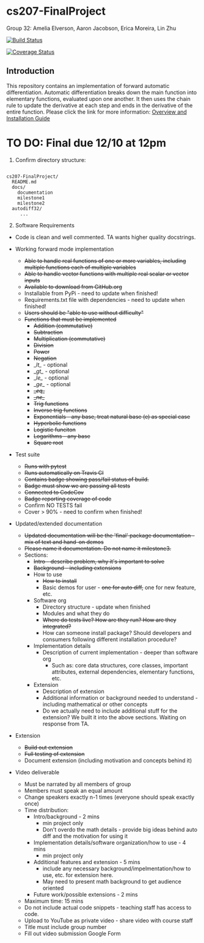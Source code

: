 # cs207-FinalProject

Group 32: Amelia Elverson, Aaron Jacobson, Erica Moreira, Lin Zhu

[![Build Status](https://travis-ci.com/ELAA207/cs207-FinalProject.svg?branch=master)](https://travis-ci.com/ELAA207/cs207-FinalProject.svg?branch=master)

[![Coverage Status](https://codecov.io/gh/ELAA207/cs207-FinalProject/branch/master/graph/badge.svg)](https://codecov.io/gh/ELAA207/cs207-FinalProject)

## Introduction
This repository contains an implementation of forward automatic differentiation.
Automatic differentiation breaks down the main function into elementary functions, evaluated upon one another. 
It then uses the chain rule to update the derivative at each step and ends in the derivative of the entire function.
Please click the link for more information:
[Overview and Installation Guide](docs/milestone2.ipynb)

# TO DO: Final due 12/10 at 12pm
1. Confirm directory structure: 
<pre><code>
cs207-FinalProject/
  README.md
  docs/  
    documentation
    milestone1
    milestone2
  autodiff32/
     ...
</code></pre>

2. Software Requirements
  * Code is clean and well commented. TA wants higher quality docstrings.
  * Working forward mode implementation
    * <s>Able to handle real functions of one or more variables, including multiple functions each of multiple variables</s>
    * <s>Able to handle vector functions with multiple real scalar or vector inputs</s>
    * <s>Available to download from GitHub.org</s>
    * Installable from PyPi - need to update when finished!
    * Requirements.txt file with dependencies - need to update when finished!
    * <s>Users should be "able to use without difficulty"</s>
    * <s>Functions that must be implemented</s>
      * <s>Addition (commutative)</s>
      * <s>Subtraction</s>
      * <s>Multiplication (commutative)</s>
      * <s>Division</s>
      * <s>Power</s>
      * <s>Negation</s>
      * \__lt\__ - optional
      * \__gt\__ - optional
      * \__le\__ - optional
      * \__ge\__ - optional
      * <s>\__eq\__</s>
      * <s>\__ne\__</s>
      * <s>Trig functions</s>
      * <s>Inverse trig functions</s>
      * <s>Exponentials - any base, treat natural base (e) as special case</s>
      * <s>Hyperbolic functions</s>
      * <s>Logistic funciton</s>
      * <s>Logarithms - any base</s>
      * <s>Square root</s>
  
  * Test suite
    * <s>Runs with pytest</s>
    * <s>Runs automatically on Travis CI</s>
    * <s>Contains badge showing pass/fail status of build.</s>
    * <s>Badge must show we are passing all tests</s>
    * <s>Connected to CodeCov</s>
    * <s>Badge reporting coverage of code</s>
    * Confirm NO TESTS fail
    * Cover > 90% - need to confirm when finished!
  
  
  * Updated/extended documentation
    * <s>Updated documentation will be the 'final' package documentation - mix of text and hand-on demos</s>
    * <s>Please name it documentation. Do not name it milestone3.</s>
    * Sections:
      * <s>Intro - describe problem, why it's important to solve</s>
      * <s> Background - including extensions </s>
      * How to use
        * <s>How to install</s>
        * Basic demos for user - <s>one for auto diff,</s> one for new feature, etc.
      * Software org
        * Directory structure - update when finished
        * Modules and what they do
        * <s>Where do tests live? How are they run? How are they integrated?</s>
        * How can someone install package? Should developers and consumers following different installation procedure?
      * Implementation details
        * Description of current implementation - deeper than software org
          * Such as: core data structures, core classes, important attributes, external dependencies, elementary functions, etc.
      * Extension
        * Description of extension
        * Additional information or background needed to understand - including mathematical or other concepts
        * Do we actually need to include additional stuff for the extension? We built it into the above sections. Waiting on response from TA. 
    
  * Extension
    * <s>Build out extension</s>
    * <s>Full testing of extension</s>
    * Document extension (including motivation and concepts behind it)

  * Video deliverable
    * Must be narrated by all members of group
    * Members must speak an equal amount
    * Change speakers exactly n-1 times (everyone should speak exactly once)
    * Time distribution:
      * Intro/background - 2 mins
        * min project only
        * Don't overdo the math details - provide big ideas behind auto diff and the motivation for using it
      * Implementation details/software organization/how to use - 4 mins
        * min project only
      * Additional features and extension - 5 mins
        * include any necessary background/impelmentation/how to use, etc. for extension here.
        * May need to present math background to get audience oriented
      * Future work/possible extensions - 2 mins
    * Maximum time: 15 mins
    * Do not include actual code snippets - teaching staff has access to code.
    * Upload to YouTube as private video - share video with course staff
    *   Title must include group number
    * Fill out video submission Google Form
